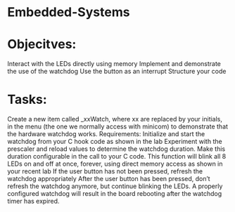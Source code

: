 # Embedded-Systems

# Objecitves:
Interact with the LEDs directly using memory
Implement and demonstrate the use of the watchdog
Use the button as an interrupt
Structure your code

# Tasks:
Create a new item called _xxWatch, where xx are replaced by your initials, in the menu (the one we normally access with minicom) to demonstrate that the hardware watchdog works. 
Requirements:
Initialize and start the watchdog from your C hook code as shown in the lab
Experiment with the prescaler and reload values to determine the watchdog duration. Make this duration configurable in the call to your C code.
This function will blink all 8 LEDs on and off at once, forever, using direct memory access as shown in your recent lab
If the user button has not been pressed, refresh the watchdog appropriately
After the user button has been pressed, don’t refresh the watchdog anymore, but continue blinking the LEDs. A properly configured watchdog will result in the board rebooting after the watchdog timer has expired.
